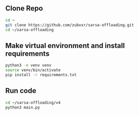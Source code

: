 ## Clone Repo
```bash
cd ~
git clone https://github.com/zubxxr/sarsa-offloading.git
cd ~/sarsa-offloading
```

## Make virtual environment and install requirements
```bash
python3 -m venv venv
source venv/bin/activate
pip install -r requirements.txt
```
## Run code
```bash
cd ~/sarsa-offloading/v4
python3 main.py
```
